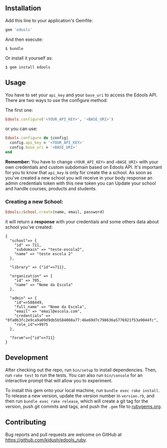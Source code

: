 ## Installation

Add this line to your application's Gemfile:

```ruby
gem 'edools'
```

And then execute:

    $ bundle

Or install it yourself as:

    $ gem install edools

## Usage

You have to set your `api_key` and your `base_uri` to access the Edools API.
There are two ways to use the configure method:

The first one:

```Ruby
Edools.configure('<YOUR_API_KEY>', '<BASE_URI>')
```

or you can use:

```Ruby
Edools.configure do |config|
  config.api_key = '<YOUR_API_KEY>'
  config.base_uri = '<BASE_URI>'
end
```

**Remember:** You have to change `<YOUR_API_KEY>` and `<BASE_URI>` with your own credentials and custom subdomain based on Edools API. It's important for you to know that `api_key` is only for create the a school. As soon as you've created a new school you will receive in your body response an admin credentials token with this new token you can Update your school and handle courses, products and students.

### Creating a new School:

```Ruby
Edools::School.create(name, email, password)
```

it will return a **response** with your credentials and some others data about school you've created:

```
{ 
  "school"=> {
	"id" => 711, 
	"subdomain" => "teste-escola2", 
	"name" => "teste escola 2"
  },
   
  "library" => {"id"=>711}, 
  
  "organization" => {
    "id" => 705, 
    "name" => "Nome da Escola"
  }, 
  
  "admin" => { 
    "id"=>588449, 
    "full_name" => "Nome da Escola", 
    "email" => "email@escola.com",       
    "credentials" => "0fa0b3fc2e9ca9a09d9db5b584060a77:46e69d7c798636a5776921f53a9044fc", 
    "role_id"=>9975
  }, 
  
  "forum"=>{"id"=>711}
}
```

## Development

After checking out the repo, run `bin/setup` to install dependencies. Then, run `rake test` to run the tests. You can also run `bin/console` for an interactive prompt that will allow you to experiment.

To install this gem onto your local machine, run `bundle exec rake install`. To release a new version, update the version number in `version.rb`, and then run `bundle exec rake release`, which will create a git tag for the version, push git commits and tags, and push the `.gem` file to [rubygems.org](https://rubygems.org).

## Contributing

Bug reports and pull requests are welcome on GitHub at https://github.com/kidush/edools_ruby.
